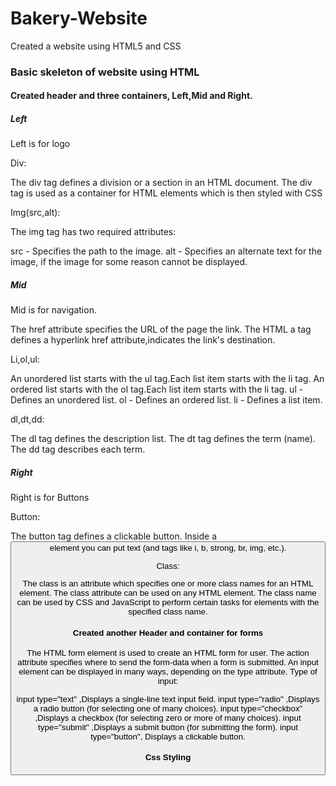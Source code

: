 # Bakery-Website

Created a website using HTML5 and CSS

### Basic skeleton of website using HTML

#### Created header and three containers, Left,Mid and Right.

##### Left

Left is for logo

Div:

The div tag defines a division or a section in an HTML document. 
The div tag is used as a container for HTML elements which is then styled with CSS
  
Img(src,alt): 

The img tag has two required attributes: 

src - Specifies the path to the image. 
alt - Specifies an alternate text for the image, if the image for some reason cannot be displayed.
  
##### Mid 

Mid is for navigation.

The href attribute specifies the URL of the page the link.
The HTML a tag defines a hyperlink
href attribute,indicates the link's destination.
  
Li,ol,ul:

An unordered list starts with the ul tag.Each list item starts with the li tag.
An ordered list starts with the ol tag.Each list item starts with the li tag.
ul -	Defines an unordered list.
ol -	Defines an ordered list.
li -	Defines a list item.
  
dl,dt,dd:

The dl tag defines the description list.
The dt tag defines the term (name).  
The dd tag describes each term.
  
##### Right

Right is for Buttons

Button:

The button tag defines a clickable button.
Inside a <button> element you can put text (and tags like i, b, strong, br, img, etc.). 
  
Class:

The class is an attribute which specifies one or more class names for an HTML element.
The class attribute can be used on any HTML element. 
The class name can be used by CSS and JavaScript to perform certain tasks for elements with the specified class name.
  
#### Created another Header and container for forms

The HTML form element is used to create an HTML form for user.
The action attribute specifies where to send the form-data when a form is submitted. 
An input element can be displayed in many ways, depending on the type attribute.
Type of input:

input type="text"	,Displays a single-line text input field.
input type="radio"	,Displays a radio button (for selecting one of many choices).
input type="checkbox"	,Displays a checkbox (for selecting zero or more of many choices).
input type="submit" ,Displays a submit button (for submitting the form).
input type="button",	Displays a clickable button.
  
#### Css Styling


  
